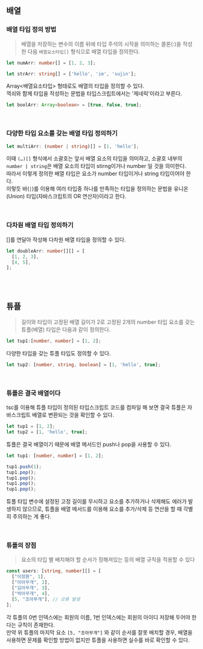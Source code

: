 ## 배열
### 배열 타입 정의 방법
> 배열을 저장하는 변수의 이름 뒤에 타입 주석의 시작을 의미하는 콜론(:)을 작성한 다음 `배열요소타입[]` 형식으로 배열 타입을 정의한다.
```typescript
let numArr: number[] = [1, 2, 3];

let strArr: string[] = ['hello', 'im', 'sujin'];
```
Array<배열요소타입> 형태로도 배열의 타입을 정의할 수 있다. <br />
꺽쇠와 함께 타입을 작성하는 문법을 타입스크립트에서는 '제네릭'이라고 부른다.
```typescript
let boolArr: Array<boolean> = [true, false, true];
```

<br />

### 다양한 타입 요소를 갖는 배열 타입 정의하기
```typescript
let multiArr: (number | string)[] = [1, 'hello'];
```
이때 `(…)[]` 형식에서 소괄호는 앞서 배열 요소의 타입을 의미하고, 소괄호 내부의 `number | string`은 배열 요소의 타입이 stirng이거나 number 일 것을 의미한다. <br />
따라서 이렇게 정의한 배열 타입은 요소가 number 타입이거나 string 타입이어야 한다. <br />
이렇듯 바(`|`)를 이용해 여러 타입중 하나를 만족하는 타입을 정의하는 문법을 유니온(Union) 타입(자바스크립트의 OR 연산자)이라고 한다.

<br />

### 다차원 배열 타입 정의하기
[]를 연달아 작성해 다차원 배열 타입을 정의할 수 있다.
```typescript
let doubleArr: number[][] = [
  [1, 2, 3],
  [4, 5],
];
```
<br /> <br />

## 튜플
> 길이와 타입이 고정된 배열
길이가 2로 고정된 2개의 number 타입 요소를 갖는 튜플(배열) 타입은 다음과 같이 정의한다.
```typescript
let tup1:[number, number] = [1, 2];
```
다양한 타입을 갖는 튜플 타입도 정의할 수 있다.
```typescript
let tup2: [number, string, boolean] = [1, 'hello', true];
```

<br />

### 튜플은 결국 배열이다
tsc를 이용해 튜플 타입이 정의된 타입스크립트 코드를 컴파일 해 보면 결국 튜플은 자바스크립트 배열로 변환되는 것을 확인할 수 있다.
```javascript
let tup1 = [1, 2];
let tup2 = [1, 'hello', true];
```

튜플은 결국 배열이기 때문에 배열 메서드인 push나 pop을 사용할 수 있다.
```typescript
let tup1: [number, number] = [1, 2];

tup1.push(1);
tup1.pop();
tup1.pop();
tup1.pop();
tup1.pop();
```
튜플 타입 변수에 설정된 고정 길이를 무시하고 요소를 추가하거나 삭제해도 에러가 발생하지 않으므로,
튜플을 배열 메서드를 이용해 요소를 추가/삭제 등 연산을 할 때 각별히 주의하는 게 좋다.

<br />

### 튜플의 장점
> 요소의 타입 별 배치해야 할 순서가 정해져있는 등의 배열 규칙을 적용할 수 있다
```typescript
const users: [string, number][] = [
  ["이정환", 1],
  ["이아무개", 2],
  ["김아무개", 3],
  ["박아무개", 4],
  [5, "조아무개"], // 오류 발생
];
```
각 튜플의 0번 인덱스에는 회원의 이름, 1번 인덱스에는 회원의 아이디 저장해 두어야 한다는 규칙이 존재한다. <br />
만약 위 튜플의 마지막 요소 `[5, "조아무개"]` 와 같이 순서를 잘못 배치할 경우, 배열을 사용하면 문제를 확인할 방법이 없지만 튜플을 사용하면 실수를 바로 확인할 수 있다.
